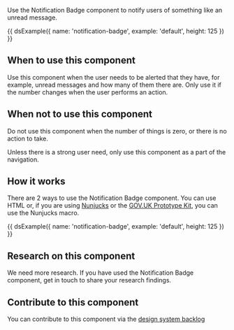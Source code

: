 Use the Notification Badge component to notify users of something like an unread message.

{{ dsExample({
  name: 'notification-badge',
  example: 'default',
  height: 125
}) }}

## When to use this component

Use this component when the user needs to be alerted that they have, for example, unread messages and how many of them there are. Only use it if the number changes when the user performs an action.

## When not to use this component

Do not use this component when the number of things is zero, or there is no action to take.

Unless there is a strong user need, only use this component as a part of the navigation.

## How it works

There are 2 ways to use the Notification Badge component. You can use HTML or, if you are using [Nunjucks](https://mozilla.github.io/nunjucks/) or the [GOV.UK Prototype Kit](https://govuk-prototype-kit.herokuapp.com/), you can use the Nunjucks macro.

{{ dsExample({
  name: 'notification-badge',
  example: 'default',
  height: 125
}) }}

## Research on this component

We need more research. If you have used the Notification Badge component, get in touch to share your research findings.

## Contribute to this component

You can contribute to this component via the [design system backlog](https://github.com/ministryofjustice/moj-design-system-backlog/issues/41)